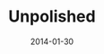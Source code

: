 ---
layout: media
category: media
title: "Unpolished"
date: 2014-01-30
description: "Unpolished featuring Mark Burnett - January 28, 2014"
video: "https://s3.amazonaws.com/crossroadsvideomessages/012814_unpolished.mp4"
video-poster: "https://www.crossroads.net/uploadedfiles/unpolished_still.jpg"
---